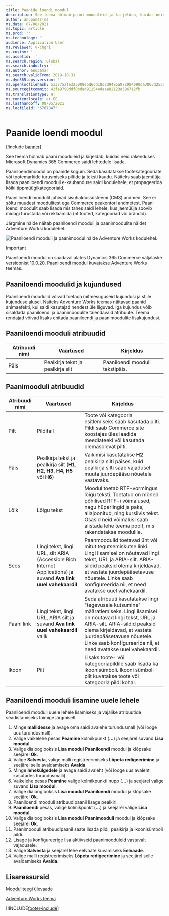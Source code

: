 ```yaml
---
title: Paanide loendi moodul
description: See teema hõlmab paani mooduleid ja kirjeldab, kuidas neid rakenduses Microsoft Dynamics 365 Commerce saidi lehtedele lisada.
author: anupamar-ms
ms.date: 07/08/2021
ms.topic: article
ms.prod: ''
ms.technology: ''
audience: Application User
ms.reviewer: v-chgri
ms.custom: ''
ms.assetid: ''
ms.search.region: Global
ms.search.industry: ''
ms.author: anupamar
ms.search.validFrom: 2019-10-31
ms.dyn365.ops.version: ''
ms.openlocfilehash: 513775afe325008ebd6cd18d2d9485a972984090da3803d255a1584b16b1e014
ms.sourcegitcommit: 42fe9790ddf0bdad911544deaa82123a396712fb
ms.translationtype: HT
ms.contentlocale: et-EE
ms.lasthandoff: 08/05/2021
ms.locfileid: "6767847"
---
```

# <a name="tile-list-module"></a>Paanide loendi moodul

[!include [banner](includes/banner.md)]

See teema hõlmab paani mooduleid ja kirjeldab, kuidas neid rakenduses Microsoft Dynamics 365 Commerce saidi lehtedele lisada.

Paaniloendimoodul on paanide kogum. Seda kasutatakse tootekategooriate või tootemarkide turusmiseks piltide ja teksti kaudu. Näiteks saab jaemüüja lisada paaniloendi mooduli e-kaubanduse saidi kodulehele, et propageerida kõiki tippmüügikategooriaid.

Paani loendi moodulit juhivad sisuhaldussüsteemi (CMS) andmed. See ei sõltu muudest moodulitest ega Commerce peakontori andmetest. Paani loendi moodulit saab lisada mis tahes saidi lehele, kus jaemüüja soovib midagi turustada või reklaamida (nt tooted, kategooriad või brändid).

Järgmine näide näitab paaniloendi mooduli ja paanimoodulite näidet Adventure Worksi kodulehel.

![Paaniloendi mooduli ja paanimoodul näide Adventure Works kodulehel.](./media/Tile_list.PNG)

> [!IMPORTANT]
> Paaniloendi moodul on saadaval alates Dynamics 365 Commerce väljalaske versioonist 10.0.20.
> Paaniloendi moodul kuvatakse Adventure Works teemas.

## <a name="tile-list-modules-and-themes"></a>Paaniloendi moodulid ja kujundused

Paaniloendi moodulid võivad toetada mitmesuguseid kujundusi ja stiile kujunduse alusel. Näiteks Adventure Works teemas näitavad paanid animaefekti, kui saidi kasutajad nendest üle liiguvad. Iga kujundus võib sisaldada paaniloendi ja paanimoodulite täiendavaid atribuute. Teema rendajad võivad lisaks ehitada paaniloendi ja paanimoodulite lisakujundusi.

## <a name="tile-list-module-properties"></a>Paaniloendi mooduli atribuudid

| Atribuudi nimi | Väärtused | Kirjeldus |
|---------------|--------|-------------|
| Päis       | Pealkirja tekst ja pealkirja silt | Paaniloendi mooduli tekstipäis. |

## <a name="tile-module-properties"></a>Paanimooduli atribuudid

| Atribuudi nimi | Väärtused | Kirjeldus |
|---------------|--------|-------------|
| Pilt         | Pildifail | Toote või kategooria esitlemiseks saab kasutada pilti. Pildi saab Commerce site koostajas üles laadida meediateeki või kasutada olemasolevat pilti. |
| Päis       | Pealkirja tekst ja pealkirja silt (**H1**, **H2**, **H3**, **H4**, **H5** või **H6**) | Vaikimisi kasutatakse **H2** pealkirja silti päises, kuid pealkirja silti saab vajadusel muuta juurdepääsu nõuetele vastavaks. |
| Lõik     | Lõigu tekst | Moodul toetab RTF-vormingus lõigu teksti. Toetatud on mõned põhilised RTF-i võimalused, nagu hüperlingid ja paks, allajoonitud, ning kursiivis tekst. Osasid neid võimalusi saab alistada lehe teema poolt, mis rakendatakse moodulile. |
| Seos          | Lingi tekst, lingi URL, silt ARIA (Accessible Rich Internet Applications) ja suvand **Ava link uuel vahekaardil** | Paanmoodulid toetavad üht või mitut tegutsemiskutse linki. Lingi lisamisel on nõutavad lingi tekst, URL ja ARIA-silt. ARIA-sildid peaksid olema kirjeldavad, et vastata juurdepääsetavuse nõuetele. Linke saab konfigureerida nii, et need avatakse uuel vahekaardil. |
| Paani link     | Lingi tekst, lingi URL, ARIA silt ja suvand **Ava link uuel vahekaardil** valik | Seda atribuuti kasutatakse lingi "tegevusele kutsumine" määratlemiseks. Lingi lisamisel on nõutavad lingi tekst, URL ja ARIA-silt. ARIA-sildid peaksid olema kirjeldavad, et vastata juurdepääsetavuse nõuetele. Linke saab konfigureerida nii, et need avatakse uuel vahekaardil.|
| Ikoon          | Pilt | Lisaks toote- või kategooriapildile saab lisada ka ikoonisümboli. Ikooni sümboli pilt kuvatakse toote või kategooria pildi kohal. |

## <a name="add-a-tile-list-module-to-a-new-page"></a>Paaniloendi mooduli lisamine uuele lehele

Paaniloendi mooduli uuele lehele lisamiseks ja vajalike atribuutide seadistamiseks toimige järgmiselt.

1. Minge **mallidesse** ja avage oma saidi avalehe turundusmall (või looge uus turundusmall).
1. Valige vaikelehe pesas **Peamine** kolmikpunkt (**...**) ja seejärel suvand **Lisa moodul**.
1. Valige dialoogiboksis **Lisa moodul** **Paaniloendi** moodul ja klõpsake seejärel **Ok**.
1. Valige **Salvesta**, valige malli registreerimiseks **Lõpeta redigeerimine** ja seejärel selle avaldamiseks **Avalda**.
1. Minge **lehekülgedele** ja avage saidi avaleht (või looge uus avaleht, kasutades turundusmalli).
1. Vaikelehe pesas **Peamine** valige kolmikpunkti nupp (**...**) ja seejärel valige suvand **Lisa moodul**.
1. Valige dialoogiboksis **Lisa moodul** **Paaniloendi** moodul ja klõpsake seejärel **Ok**.
1. Paaniloendi mooduli atribuudipaanil lisage pealkiri.
1. **Paaniloendi** pesas, valige kolmikpunkt (**...**) ja seejärel valige **Lisa moodul**.
1. Valige dialoogiboksis **Lisa moodul** **Paanimooduli** moodul ja klõpsake seejärel **Ok**.
1. Paanimooduli atribuudipaanil saate lisada pildi, pealkirja ja ikoonisümboli pildi.
1. Lisage ja konfigureerige lisa aktiivseid paanimooduleid vastavalt vajadusele.
1. Valige **Salvesta** ja seejärel lehe eelvaate kuvamiseks **Eelvaade**.
1. Valige malli registreerimiseks **Lõpeta redigeerimine** ja seejärel selle avaldamiseks **Avalda**.

## <a name="additional-resources"></a>Lisaressursid

[Mooduliteegi ülevaade](starter-kit-overview.md)

[Adventure Works teema](adventure-works-theme.md)

[!INCLUDE[footer-include](../includes/footer-banner.md)]

